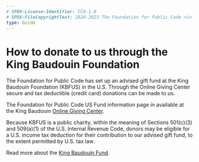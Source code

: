 ```yaml
---
# SPDX-License-Identifier: CC0-1.0
# SPDX-FileCopyrightText: 2020-2023 The Foundation for Public Code <info@publiccode.net>
type: Guide
---
```


# How to donate to us through the King Baudouin Foundation

The Foundation for Public Code has set up an advised gift fund at the King Baudouin Foundation (KBFUS) in the U.S.
Through the Online Giving Center secure and tax deductible (credit card) donations can be made to us.

The Foundation for Public Code US Fund information page in available at the King Baudouin [Online Giving Center](https://kbfus.networkforgood.com/projects/52915-p-kbfus-funds-foundation-for-public-code-nl).

Because KBFUS is a public charity, within the meaning of Sections 501(c)(3) and 509(a)(1) of the U.S.
Internal Revenue Code, donors may be eligible for a U.S. income tax deduction for their contribution to
our advised gift fund, to the extent permitted by U.S. tax law.

Read more about the [King Baudouin Fund](https://kbfus.org/).
